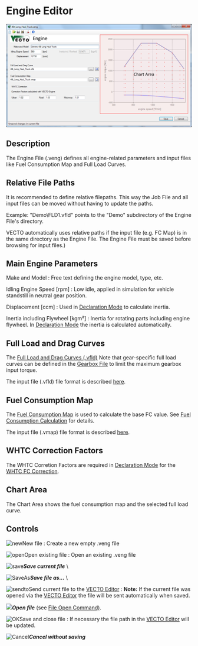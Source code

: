 Engine Editor
=============
![](pics/ENG-Editor.svg)

Description
-----------
The Engine File (.veng) defines all engine-related parameters and input files like Fuel Consumption Map and Full Load Curves.

Relative File Paths
-------------------
It is recommended to define relative filepaths. This way the Job File and all input files can be moved without having to update the paths.

Example: "Demo\\FLD1.vfld" points to the "Demo" subdirectory of the Engine File's directory.

VECTO automatically uses relative paths if the input file (e.g. FC Map) is in the same directory as the Engine File. The Engine File must be saved before browsing for input files.)

Main Engine Parameters
----------------------
Make and Model
:   Free text defining the engine model, type, etc.

Idling Engine Speed \[rpm\]
:   Low idle, applied in simulation for vehicle standstill in neutral gear position.

Displacement \[ccm\]
:   Used in [Declaration Mode](#declaration-mode) to calculate inertia.

Inertia including Flywheel \[kgm²\]
:   Inertia for rotating parts including engine flywheel. In [Declaration Mode](#declaration-mode) the inertia is calculated automatically.

Full Load and Drag Curves
-------------------------


The [Full Load and Drag Curves (.vfld)](#full-load-and-drag-curves-.vfld) Note that gear-specific full load curves can be defined in the [Gearbox File](#gearbox-editor) to limit the maximum gearbox input torque.

The input file (.vfld) file format is described
[here](#full-load-and-drag-curves-.vfld).

Fuel Consumption Map
--------------------

The [Fuel Consumption Map](#fuel-consumption-map-.vmap) is used to calculate the base FC value. See [Fuel Consumption Calculation](#fuel-consumption-calculation) for details.

The input file (.vmap) file format is described [here](#fuel-consumption-map-.vmap).

WHTC Correction Factors
-----------------------

The WHTC Corretion Factors are required in [Declaration Mode](#declaration-mode) for the [WHTC FC Correction](#fuel-consumption-calculation).


Chart Area
----------

The Chart Area shows the fuel consumption map and the selected full load curve.

Controls
--------

![new](pics/blue-document-icon.png)New file
:   Create a new empty .veng file

![open](pics/Open-icon.png)Open existing file
:   Open an existing .veng file

![save](pics/Actions-document-save-icon.png)***Save current file*** \
   

![SaveAs](pics/Actions-document-save-as-icon.png)***Save file as...*** \
   

![sendto](pics/export-icon.png)Send current file to the [VECTO Editor](#job-editor)
:   **Note:** If the current file was opened via the [VECTO Editor](#job-editor) the file will be sent automatically when saved.

![](pics/OpenFile.PNG)***Open file*** (see [File Open Command)](#settings).

![OK](pics/OK.png)Save and close file
:   If necessary the file path in the [VECTO Editor](#job-editor) will be updated.

![Cancel](pics/Cancel.png)***Cancel without saving***
